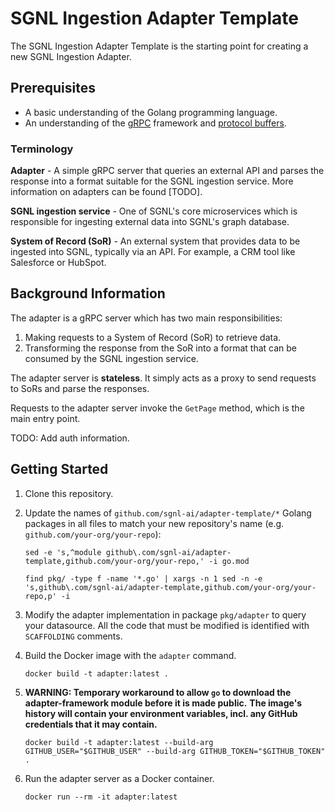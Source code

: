 # SGNL Ingestion Adapter Template

The SGNL Ingestion Adapter Template is the starting point for creating a new SGNL Ingestion Adapter.

## Prerequisites

- A basic understanding of the Golang programming language.
- An understanding of the [gRPC](https://grpc.io/) framework and [protocol buffers](https://protobuf.dev/).

### Terminology

**Adapter** - A simple gRPC server that queries an external API and parses the response into a format suitable for the SGNL ingestion service. More information on adapters can be found [TODO].

**SGNL ingestion service** - One of SGNL's core microservices which is responsible for ingesting external data into SGNL's graph database.

**System of Record (SoR)** - An external system that provides data to be ingested into SGNL, typically via an API. For example, a CRM tool like Salesforce or HubSpot.

## Background Information

The adapter is a gRPC server which has two main responsibilities:

1. Making requests to a System of Record (SoR) to retrieve data.
2. Transforming the response from the SoR into a format that can be consumed by the SGNL ingestion service.

The adapter server is **stateless**. It simply acts as a proxy to send requests to SoRs and parse the responses.

Requests to the adapter server invoke the `GetPage` method, which is the main entry point.

TODO: Add auth information.

## Getting Started

1. Clone this repository.
1. Update the names of `github.com/sgnl-ai/adapter-template/*` Golang packages in all files to match your new repository's name (e.g. `github.com/your-org/your-repo`):

   ```
   sed -e 's,^module github\.com/sgnl-ai/adapter-template,github.com/your-org/your-repo,' -i go.mod
   ```

   ```
   find pkg/ -type f -name '*.go' | xargs -n 1 sed -n -e 's,github\.com/sgnl-ai/adapter-template,github.com/your-org/your-repo,p' -i
   ```

1. Modify the adapter implementation in package `pkg/adapter` to query your datasource. All the code that must be modified is identified with `SCAFFOLDING` comments.
1. Build the Docker image with the `adapter` command.
   ```
   docker build -t adapter:latest .
   ```
1. **WARNING: Temporary workaround to allow `go` to download the adapter-framework module before it is made public.**
   **The image's history will contain your environment variables, incl. any GitHub credentials that it may contain.**
   ```
   docker build -t adapter:latest --build-arg GITHUB_USER="$GITHUB_USER" --build-arg GITHUB_TOKEN="$GITHUB_TOKEN" .
   ```
1. Run the adapter server as a Docker container.
   ```
   docker run --rm -it adapter:latest
   ```
